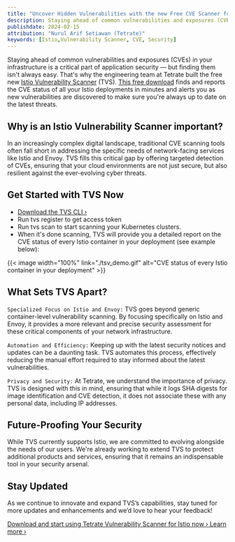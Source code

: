 ```yaml
---
title: "Uncover Hidden Vulnerabilities with the new Free CVE Scanner for Istio and Envoy"
description: Staying ahead of common vulnerabilities and exposures (CVEs) in your infrastructure is a critical part of application security, but finding them isn't always easy.
publishdate: 2024-02-15
attribution: "Nurul Arif Setiawan (Tetrate)"
keywords: [Istio,Vulnerability Scanner, CVE, Security]
---
```


Staying ahead of common vulnerabilities and exposures (CVEs) in your infrastructure is a critical part of application security — but finding them isn't always easy. That's why the engineering team at Tetrate built the free new [Istio Vulnerability Scanner](https://docs.tetrate.io/istio-subscription/tools/tvs/) (TVS). [This free download](https://docs.tetrate.io/istio-subscription/tools/tvs/download) finds and reports the CVE status of all your Istio deployments in minutes and alerts you as new vulnerabilities are discovered to make sure you're always up to date on the latest threats.

## Why is an Istio Vulnerability Scanner important?

In an increasingly complex digital landscape, traditional CVE scanning tools often fall short in addressing the specific needs of network-facing services like Istio and Envoy. TVS fills this critical gap by offering targeted detection of CVEs, ensuring that your cloud environments are not just secure, but also resilient against the ever-evolving cyber threats.

## Get Started with TVS Now

- [Download the TVS CLI ›](https://docs.tetrate.io/istio-subscription/tools/tvs/download)
- Run tvs register to get access token
- Run  tvs scan to start scanning your Kubernetes clusters.
- When it's done scanning, TVS will provide you a detailed report on the CVE status of every Istio container in your deployment (see example below):

{{< image width="100%"
    link="./tsv_demo.gif"
    alt="CVE status of every Istio container in your deployment"
    >}}

## What Sets TVS Apart?

`Specialized Focus on Istio and Envoy:` TVS goes beyond generic container-level vulnerability scanning. By focusing specifically on Istio and Envoy, it provides a more relevant and precise security assessment for these critical components of your network infrastructure.

`Automation and Efficiency:` Keeping up with the latest security notices and updates can be a daunting task. TVS automates this process, effectively reducing the manual effort required to stay informed about the latest vulnerabilities.

`Privacy and Security:` At Tetrate, we understand the importance of privacy. TVS  is designed with this in mind, ensuring that while it logs SHA digests for image identification and CVE detection, it does not associate these with any personal data, including IP addresses.

## Future-Proofing Your Security

While TVS currently supports Istio, we are committed to evolving alongside the needs of our users. We're already working to extend TVS  to protect additional products and services, ensuring that it remains an indispensable tool in your security arsenal.

## Stay Updated

As we continue to innovate and expand TVS’s capabilities, stay tuned for more updates and enhancements and we’d love to hear your feedback!

[Download and start using Tetrate Vulnerability Scanner for Istio now ›
Learn more ›](https://docs.tetrate.io/istio-subscription/tools/tvs/download)


